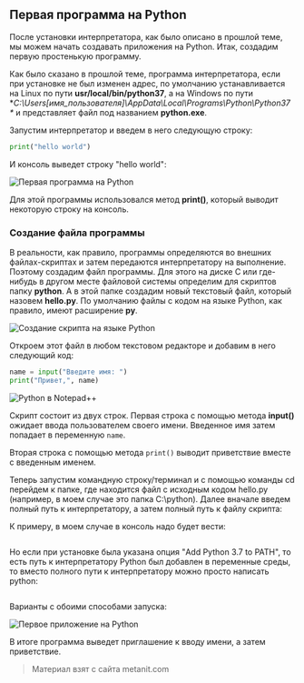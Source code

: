 ## Первая программа на Python

После установки интерпретатора, как было описано в прошлой теме, мы можем начать создавать приложения на Python. Итак, создадим первую простенькую программу.

Как было сказано в прошлой теме, программа интерпретатора, если при установке не был изменен адрес, по умолчанию устанавливается на Linux по пути **usr/local/bin/python37**, а на Windows по пути **C:\Users\[имя_пользователя]\AppData\Local\Programs\Python\Python37\** и представляет файл под названием **python.exe**.

Запустим интерпретатор и введем в него следующую строку:

```py
print("hello world")
```

И консоль выведет строку "hello world":

![Первая программа на Python](https://metanit.com/python/tutorial/pics/1.5.png)

Для этой программы использовался метод **print()**, который выводит некоторую строку на консоль.

### Создание файла программы

В реальности, как правило, программы определяются во внешних файлах-скриптах и затем передаются интерпретатору на выполнение. Поэтому создадим файл программы. Для этого на диске C или где-нибудь в другом месте файловой системы определим для скриптов папку **python**. А в этой папке создадим новый текстовый файл, который назовем **hello.py**. По умолчанию файлы с кодом на языке Python, как правило, имеют расширение **py**.

![Создание скрипта на языке Python](https://metanit.com/python/tutorial/pics/1.6.png)

Откроем этот файл в любом текстовом редакторе и добавим в него следующий код:

```py
name = input("Введите имя: ")
print("Привет,", name)
```

![Python в Notepad++](https://metanit.com/python/tutorial/pics/1.8.png)

Скрипт состоит из двух строк. Первая строка с помощью метода **input()** ожидает ввода пользователем своего имени. Введенное имя затем попадает в переменную `name`.

Вторая строка с помощью метода `print()` выводит приветствие вместе с введенным именем.

Теперь запустим командную строку/терминал и с помощью команды cd перейдем к папке, где находится файл с исходным кодом hello.py (например, в моем случае это папка C:\python). Далее вначале введем полный путь к интерпретатору, а затем полный путь к файлу скрипта:

К примеру, в моем случае в консоль надо будет вести:

```

```

Но если при установке была указана опция "Add Python 3.7 to PATH", то есть путь к интерпретатору Python был добавлен в переменные среды, то вместо полного пути к интерпретатору можно просто написать python:

```

```

Варианты с обоими способами запуска:

![Первое приложение на Python](https://metanit.com/python/tutorial/pics/1.10.png)

В итоге программа выведет приглашение к вводу имени, а затем приветствие.


> Материал взят с сайта metanit.com